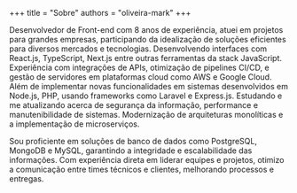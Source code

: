 +++
title = "Sobre"
authors = "oliveira-mark"
+++

Desenvolvedor de Front-end com 8 anos de experiência, atuei em projetos para grandes empresas, participando da idealização de soluções eficientes para diversos mercados e tecnologias. Desenvolvendo interfaces com React.js, TypeScript, Next.js entre outras ferramentas da stack JavaScript. Experiência com integrações de APIs, otimização de pipelines CI/CD, e gestão de servidores em plataformas cloud como AWS e Google Cloud. Além de implementar novas funcionalidades em sistemas desenvolvidos em Node.js, PHP, usando frameworks como Laravel e Express.js. Estudando e me atualizando acerca de segurança da informação, performance e manutenibilidade de sistemas. Modernização de arquiteturas monolíticas e a implementação de microserviços.

Sou proficiente em soluções de banco de dados como PostgreSQL, MongoDB e MySQL, garantindo a integridade e escalabilidade das informações. Com experiência direta em liderar equipes e projetos, otimizo a comunicação entre times técnicos e clientes, melhorando processos e entregas.
